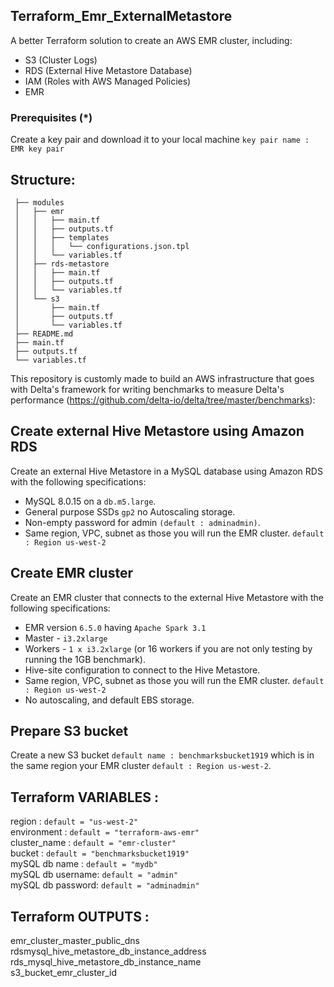 ## Terraform_Emr_ExternalMetastore


A better Terraform solution to create an AWS EMR cluster, including:
   - S3 (Cluster Logs)
   - RDS (External Hive Metastore Database)
   - IAM (Roles with AWS Managed Policies)
   - EMR

### Prerequisites (*)
Create a key pair and download it to your local machine 
`key pair name : EMR key pair`

## Structure:

```
 ├── modules
 │   ├── emr
 │   │   ├── main.tf
 │   │   ├── outputs.tf
 │   │   ├── templates
 │   │   │   └── configurations.json.tpl
 │   │   └── variables.tf
 │   ├── rds-metastore
 │   │   ├── main.tf
 │   │   ├── outputs.tf
 │   │   └── variables.tf
 │   └── s3
 │       ├── main.tf
 │       ├── outputs.tf
 │       └── variables.tf
 ├── README.md
 ├── main.tf
 ├── outputs.tf
 └── variables.tf
 ```
 

This repository is customly made to build an AWS infrastructure that goes with Delta's framework for writing benchmarks to measure Delta's performance
(https://github.com/delta-io/delta/tree/master/benchmarks):

## Create external Hive Metastore using Amazon RDS
Create an external Hive Metastore in a MySQL database using Amazon RDS with the following specifications:
- MySQL 8.0.15 on a `db.m5.large`.
- General purpose SSDs `gp2`  no Autoscaling storage.
- Non-empty password for admin `(default : adminadmin)`.
- Same region, VPC, subnet as those you will run the EMR cluster. `default : Region us-west-2`

## Create EMR cluster
Create an EMR cluster that connects to the external Hive Metastore with the following specifications:
- EMR version `6.5.0` having `Apache Spark 3.1`
- Master - `i3.2xlarge`
- Workers - `1 x i3.2xlarge` (or 16 workers if you are not only testing by running the 1GB benchmark).
- Hive-site configuration to connect to the Hive Metastore.
- Same region, VPC, subnet as those you will run the EMR cluster. `default : Region us-west-2`
- No autoscaling, and default EBS storage.

## Prepare S3 bucket
Create a new S3 bucket `default name : benchmarksbucket1919` which is in the same region your EMR cluster `default : Region us-west-2`.

## Terraform VARIABLES :
region :              `default = "us-west-2"`                                                                                                                          
environment :         `default = "terraform-aws-emr"`                                                                                                                   
cluster_name :        `default = "emr-cluster"`                                                                                                                         
bucket :              `default = "benchmarksbucket1919"`                                                                                                               
mySQL db name :       `default = "mydb"`                                                                                                                               
mySQL db username:    `default = "admin"`                                                                                                                              
mySQL db password:    `default = "adminadmin"`                                                    

## Terraform OUTPUTS :

emr_cluster_master_public_dns                                                                                    
rdsmysql_hive_metastore_db_instance_address                                                                  
rds_mysql_hive_metastore_db_instance_name                                                                                                            
s3_bucket_emr_cluster_id                                                                                                                
